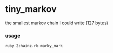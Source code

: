 # tiny_markov
the smallest markov chain I could write (127 bytes)

### usage
`ruby 2chainz.rb marky_mark`
